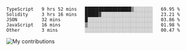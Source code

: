 <!--START_SECTION:waka-->
```text
TypeScript   9 hrs 52 mins   █████████████████▒░░░░░░░   69.95 % 
Solidity     3 hrs 16 mins   █████▓░░░░░░░░░░░░░░░░░░░   23.21 % 
JSON         32 mins         █░░░░░░░░░░░░░░░░░░░░░░░░   03.86 % 
JavaScript   16 mins         ▒░░░░░░░░░░░░░░░░░░░░░░░░   01.98 % 
Other        3 mins          ░░░░░░░░░░░░░░░░░░░░░░░░░   00.47 % 
```
<!--END_SECTION:waka-->
<img src="https://github-readme-streak-stats.herokuapp.com/?user=pahas&theme=white" alt="My contributions" />
